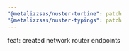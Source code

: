 ```yaml
---
"@metalizzsas/nuster-turbine": patch
"@metalizzsas/nuster-typings": patch
---
```


feat: created network router endpoints
